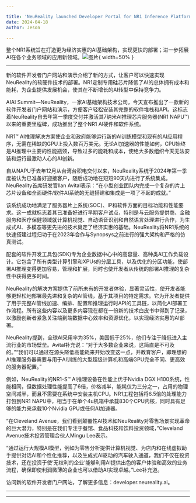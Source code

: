 ```yaml
---

title: 'NeuReality launched Developer Portal for NR1 Inference Platform'
date: 2024-04-18
author: Jeson

---
```


整个NR1系统旨在打造更为经济实惠的AI基础架构，实现更快的部署；进一步拓展AI在各个业务领域的应用新领域。![图片](https://ai-techpark.com/wp-content/uploads/2020/06/Buyer-Guide-500x281-1.jpg){ width=50% }

---
新的软件开发者门户网站和演示介绍了新的方式，让客户可以快速实现NeuReality的软硬件技术的部署。NR1定制专用硅芯片降低了AI的总体拥有成本和能耗，为企业提供发展机会，使其在不断增长的AI转型中保持竞争力。

AIAI Summit—NeuReality，一家AI基础架构技术公司，今天宣布推出了一款新的软件开发者门户网站和演示，方便客户轻松安装其完整的软件堆栈和API。这标志着NeuReality自去年第一季度交付并激活其7纳米AI推理芯片服务器(NR1 NAPU™)以来的重要里程碑，成功推出了整个NR1 AI硬件和软件系统。

NR1™ AI推理解决方案使企业和政府能够运行新的AI训练模型和现有的AI应用程序，无需在稀缺的GPU上投入数百万美元。无论AI加速器的性能如何，CPU始终是AI推理中主要的性能瓶颈，导致过多的能耗和成本，使绝大多数组织今天无法安装和运行最激动人心的AI创新。

自从NAPU于去年12月从台湾台积电交付以来，NeuReality系统于2024年第一季度被认为已准备好迎接客户，随后成功地在短短90天内进行了系统集成。NeuReality首席研发官Ilan Avital表示：“在小型创业团队内完成一个复杂的片上芯片设备和全面硬件/软件AI系统的无缝搭建和集成是一项了不起的成就。”

该系统成功地满足了服务器片上系统(SOC)、IP和软件方面的目标功能和性能要求。这一成就标志着其已准备好进行早期客户试点，特别是与云服务提供商、金融服务和医疗保健领域就计算机视觉、自动语音识别和自然语言处理进行合作，为生成式AI、多模态等更先进的技术奠定了经济实惠的基础。NeuReality将NR1系统的快速搭建过程归功于在2023年合作与Synopsys之前进行的强大架构和严格的仿真测试。

配套的软件开发工具包(SDK)专为企业数据中心中的高容量、高种类AI工作负载设计。它包含了所有类型计算引擎和XPUs的分层工具，以及优化的分区功能，使部署AI推理变得更加容易，管理和扩展，同时也使开发者从传统的部署AI推理的复杂性中获得更多时间。

NeuReality的解决方案提供了前所未有的开发者体验，显著灵活性，使开发者能够更轻松地部署最先进和复杂的AI管线，基于其项目的特定需求。它为开发者提供了用于完整AI管线加速、编排、配置和推理运行时API的工具链，以简化AI部署工作流程。所有这些内容以及更多内容现在都在一份新的技术白皮书中得到了记录，以激励创新者紧急关注端到端数据中心效率和资源优化，以实现经济实惠的AI部署。

NeuReality提到，全球AI采用率为35%，美国低于25%，他们专注于降低进入主流行业的市场壁垒。Avital补充说：“对于大多数企业来说，这简直是不可及的。”“我们可以通过在源头降低高能耗来开始改变这一点，并教育客户，即理想的AI推理服务器需要与用于AI训练的大型超级计算机和高端GPU完全不同、更高效的服务器配置。”

例如，NeuReality的NR1-S™ AI推理设备在性能上优于Nvidia DGX H100系统，性能相同，但数据处理性能提高了6倍，价格减半，能耗仅为三分之一，占用的物理空间减半，而且不需要在系统中安装主机CPU。NR1工程包括将6.5倍的处理能力打包到NR1 NAPU中，相当于在单个4u机箱中承载830个CPU内核，同时具有足够的能力来承载10个Nvidia GPU或任何AI加速器。

“在Cleveland Avenue，我们看到颠覆性AI技术如NeuReality对零售场景实现革命的巨大潜力，特别是在我们专注于餐馆、食品科技和饮料投资领域，”Cleveland Avenue技术投资管理合伙人Mingu Lee表示。

“通过运行大规模AI模型，例如为零售分析提供计算机视觉、为店内和在线虚拟助手提供对话AI和个性化推荐，以及生成式AI驱动的汽车驶入通道，我们不仅在投资技术，还在投资于使‘无权利的企业’能够利用AI提供出色的客户体验和高效的业务流程，确保即使利润微薄的企业也可以借助AI实现卓越。”Lee补充道。

访问新的软件开发者门户网站，了解更多信息：developer.neureality.ai。

---
---
